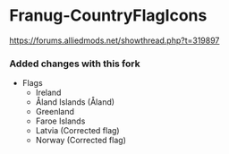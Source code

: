 # Franug-CountryFlagIcons

https://forums.alliedmods.net/showthread.php?t=319897

### Added changes with this fork
 - Flags
   - Ireland
   - Åland Islands (Åland)
   - Greenland
   - Faroe Islands
   - Latvia (Corrected flag)
   - Norway (Corrected flag)